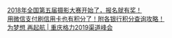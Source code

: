   
[2018年全国第五届摄影大赛开始了，报名就有奖！](http://www.dianyue.me/archives/659/awpqatq0qcrzkmpk/)  
[用微信支付刷信用卡也有积分了！附各银行积分查询攻略！](http://www.dianyue.me/archives/196/nms3cflz13a6dvvh/)  
[为梦想 再起航 | 重庆格力2019渠道峰会](http://www.dianyue.me/archives/885/nnb2oczkwoteee5f/)